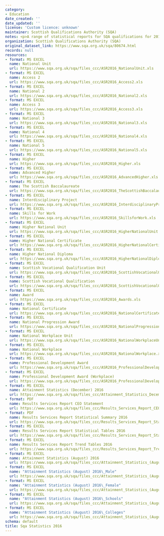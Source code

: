 ```yaml
---
category:
- Education
date_created: ''
date_updated: ''
license: 'Custom licence: unknown'
maintainer: Scottish Qualifications Authority (SQA)
notes: <p>A range of statistical reports for SQA qualifications for 2016.</p>
organization: Scottish Qualifications Authority (SQA)
original_dataset_link: https://www.sqa.org.uk/sqa/80674.html
records: null
resources:
- format: MS EXCEL
  name: National Unit
  url: https://www.sqa.org.uk/sqa/files_ccc/ASR2016_NationalUnit.xls
- format: MS EXCEL
  name: Access 2
  url: https://www.sqa.org.uk/sqa/files_ccc/ASR2016_Access2.xls
- format: MS EXCEL
  name: National 2
  url: https://www.sqa.org.uk/sqa/files_ccc/ASR2016_National2.xls
- format: MS EXCEL
  name: Access 3
  url: https://www.sqa.org.uk/sqa/files_ccc/ASR2016_Access3.xls
- format: MS EXCEL
  name: National 3
  url: https://www.sqa.org.uk/sqa/files_ccc/ASR2016_National3.xls
- format: MS EXCEL
  name: National 4
  url: https://www.sqa.org.uk/sqa/files_ccc/ASR2016_National4.xls
- format: MS EXCEL
  name: National 5
  url: https://www.sqa.org.uk/sqa/files_ccc/ASR2016_National5.xls
- format: MS EXCEL
  name: Higher
  url: https://www.sqa.org.uk/sqa/files_ccc/ASR2016_Higher.xls
- format: MS EXCEL
  name: Advanced Higher
  url: https://www.sqa.org.uk/sqa/files_ccc/ASR2016_AdvancedHigher.xls
- format: MS EXCEL
  name: The Scottish Baccalaureate
  url: https://www.sqa.org.uk/sqa/files_ccc/ASR2016_TheScottishBaccalaureate.xls
- format: MS EXCEL
  name: Interdisciplinary Project
  url: https://www.sqa.org.uk/sqa/files_ccc/ASR2016_InterdisciplinaryProject.xls
- format: MS EXCEL
  name: Skills for Work
  url: https://www.sqa.org.uk/sqa/files_ccc/ASR2016_SkillsforWork.xls
- format: MS EXCEL
  name: Higher National Unit
  url: https://www.sqa.org.uk/sqa/files_ccc/ASR2016_HigherNationalUnit.xls
- format: MS EXCEL
  name: Higher National Certificate
  url: https://www.sqa.org.uk/sqa/files_ccc/ASR2016_HigherNationalCertificate.xls
- format: MS EXCEL
  name: Higher National Diploma
  url: https://www.sqa.org.uk/sqa/files_ccc/ASR2016_HigherNationalDiploma.xls
- format: MS EXCEL
  name: Scottish Vocational Qualification Unit
  url: https://www.sqa.org.uk/sqa/files_ccc/ASR2016_ScottishVocationalQualificationUnit.xls
- format: MS EXCEL
  name: Scottish Vocational Qualification
  url: https://www.sqa.org.uk/sqa/files_ccc/ASR2016_ScottishVocationalQualification.xls
- format: MS EXCEL
  name: Award
  url: https://www.sqa.org.uk/sqa/files_ccc/ASR2016_Awards.xls
- format: MS EXCEL
  name: National Certificate
  url: https://www.sqa.org.uk/sqa/files_ccc/ASR2016_NationalCertificate.xls
- format: MS EXCEL
  name: National Progression Award
  url: https://www.sqa.org.uk/sqa/files_ccc/ASR2016_NationalProgressionAward.xls
- format: MS EXCEL
  name: National Workplace Unit
  url: https://www.sqa.org.uk/sqa/files_ccc/ASR2016_NationalWorkplaceUnit.xls
- format: MS EXCEL
  name: National Workplace
  url: https://www.sqa.org.uk/sqa/files_ccc/ASR2016_NationalWorkplace.xls
- format: MS EXCEL
  name: Professional Development Award
  url: https://www.sqa.org.uk/sqa/files_ccc/ASR2016_ProfessionalDevelopmentAward.xls
- format: MS EXCEL
  name: Professional Development Award (Workplace)
  url: https://www.sqa.org.uk/sqa/files_ccc/ASR2016_ProfessionalDevelopmentAwardWorkplace.xls
- format: MS EXCEL
  name: Attainment Statistics (December) 2016
  url: https://www.sqa.org.uk/sqa/files_ccc/Attainment_Statistics_December_2016v2.xls
- format: PDF
  name: Results Services Report CEO Statement
  url: https://www.sqa.org.uk/sqa/files_ccc/Results_Services_Report_CEO_Statement_2016.pdf
- format: PDF
  name: Results Services Report Statistical Summary 2016
  url: https://www.sqa.org.uk/sqa/files_ccc/Results_Services_Report_Statistical_Summary_2016.pdf
- format: MS EXCEL
  name: Results Services Report Statistical Tables 2016
  url: https://www.sqa.org.uk/sqa/files_ccc/Results_Services_Report_Statistical_Tables_2016.xls
- format: MS EXCEL
  name: Results Services Report Trend Tables 2016
  url: https://www.sqa.org.uk/sqa/files_ccc/Results_Services_Report_Trend_Tables_2016b.xls
- format: MS EXCEL
  name: Attainment Statistics (August) 2016
  url: https://www.sqa.org.uk/sqa/files_ccc/Attainment_Statistics_(August)_2016.xls
- format: MS EXCEL
  name: "Attainment Statistics (August) 2016\_Male"
  url: https://www.sqa.org.uk/sqa/files_ccc/Attainment_Statistics_(August)_2016_Male.xls
- format: MS EXCEL
  name: "Attainment Statistics (August) 2016\_Female"
  url: https://www.sqa.org.uk/sqa/files_ccc/Attainment_Statistics_(August)_2016_Female.xls
- format: MS EXCEL
  name: "Attainment Statistics (August) 2016\_Schools"
  url: https://www.sqa.org.uk/sqa/files_ccc/Attainment_Statistics_(August)_2016_Schools.xls
- format: MS EXCEL
  name: "Attainment Statistics (August) 2016\_Colleges"
  url: https://www.sqa.org.uk/sqa/files_ccc/Attainment_Statistics_(August)_2016_Colleges.xls
schema: default
title: Sqa Statistics 2016
---
```

